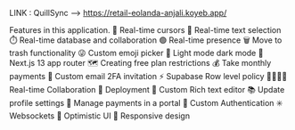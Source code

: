 
LINK : QuillSync --> https://retail-eolanda-anjali.koyeb.app/

Features in this application.
🤯 Real-time cursors
📝 Real-time text selection
⏱️ Real-time database and collaboration
🟢 Real-time presence
🗑️ Move to trash functionality
😜 Custom emoji picker
🌙 Light mode dark mode
🚨 Next.js 13 app router
🗺️ Creating free plan restrictions
💰 Take monthly payments
📧 Custom email 2FA invitation
⚡️ Supabase Row level policy
👨‍👨‍👧‍👦 Real-time Collaboration
👾 Deployment
🤑 Custom Rich text editor
📚 Update profile settings
📍 Manage payments in a portal
🔐 Custom Authentication
✳️ Websockets
📣 Optimistic UI
📱 Responsive design

